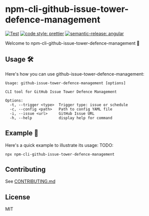 # npm-cli-github-issue-tower-defence-management

[![Test](https://github.com/HiromiShikata/npm-cli-github-issue-tower-defence-management/actions/workflows/test.yml/badge.svg)](https://github.com/HiromiShikata/npm-cli-github-issue-tower-defence-management/actions/workflows/test.yml)
[![code style: prettier](https://img.shields.io/badge/code_style-prettier-ff69b4.svg?style=flat-square)](https://github.com/prettier/prettier)
[![semantic-release: angular](https://img.shields.io/badge/semantic--release-angular-e10079?logo=semantic-release)](https://github.com/semantic-release/semantic-release)

Welcome to npm-cli-github-issue-tower-defence-management :tada:

## Usage 🛠️

Here's how you can use github-issue-tower-defence-management:

```
Usage: github-issue-tower-defence-management [options]

CLI tool for GitHub Issue Tower Defence Management

Options:
  -t, --trigger <type>  Trigger type: issue or schedule
  -c, --config <path>   Path to config YAML file
  -i, --issue <url>     GitHub Issue URL
  -h, --help            display help for command
```

## Example 📖

Here's a quick example to illustrate its usage:
TODO:

```
npx npm-cli-github-issue-tower-defence-management
```

## Contributing

See [CONTRIBUTING.md](./CONTRIBUTING.md)

## License

MIT
